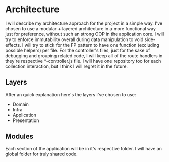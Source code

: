 # Architecture

I will describe my architecture approach for the project in a simple way. I've chosen to use a modular + layered architecture in a more functional way just for preference, without such an strong OOP in the application core. I will try to enforce immutability overall during data manipulation to void side-effects. I will try to stick for the FP pattern to have one function (excluding possible helpers) per file. For the controller's files, just for the sake of debugging and grouping related code, I will keep all of the route handlers in they're respective \*\-controller.js file. I will have one repository too for each collection interaction, but I think I will regret it in the future.

## Layers

After an quick explanation here's the layers I've chosen to use:

- Domain
- Infra
- Application
- Presentation

## Modules

Each section of the application will be in it's respective folder. I will have an global folder for truly shared code.
